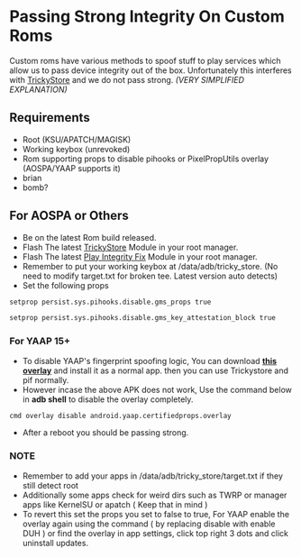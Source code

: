 # Passing Strong Integrity On Custom Roms
Custom roms have various methods to spoof stuff to play services which allow us to pass device integrity out of the box. Unfortunately this interferes with [TrickyStore](https://github.com/5ec1cff/TrickyStore) and we do not pass strong. _(VERY SIMPLIFIED EXPLANATION)_

## Requirements
- Root (KSU/APATCH/MAGISK)
- Working keybox (unrevoked)
- Rom supporting props to disable pihooks or PixelPropUtils overlay (AOSPA/YAAP supports it)
- brian
- bomb?

## For AOSPA or Others
- Be on the latest Rom build released.
- Flash The latest [TrickyStore](https://github.com/5ec1cff/TrickyStore) Module in your root manager.
- Flash The latest [Play Integrity Fix](https://github.com/chiteroman/PlayIntegrityFix) Module in your root manager.
- Remember to put your working keybox at /data/adb/tricky_store. (No need to modify target.txt for broken tee. Latest version auto detects)
- Set the following props

```sh
setprop persist.sys.pihooks.disable.gms_props true
```
```sh
setprop persist.sys.pihooks.disable.gms_key_attestation_block true
```
### For YAAP 15+
- To disable YAAP's fingerprint spoofing logic, You can download **[this overlay](https://raw.githubusercontent.com/ahnet-69/Releases/refs/heads/main/files/NoPropsOverlay.apk)** and install it as a normal app. then you can use Trickystore and pif normally.
- However incase the above APK does not work, Use the command below in **adb shell** to disable the overlay completely.

```sh
cmd overlay disable android.yaap.certifiedprops.overlay
```

- After a reboot you should be passing strong.

### NOTE
- Remember to add your apps in /data/adb/tricky_store/target.txt if they still detect root
- Additionally some apps check for weird dirs such as TWRP or manager apps like KernelSU or apatch ( Keep that in mind )
- To revert this set the props you set to false to true, For YAAP enable the overlay again using the command ( by replacing disable with enable DUH ) or find the overlay in app settings, click top right 3 dots and click uninstall updates.

